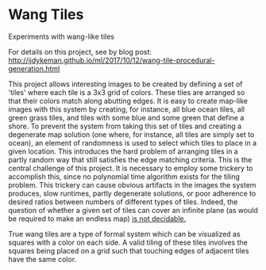 # Wang Tiles
Experiments with wang-like tiles

For details on this project, see by blog post: http://ijdykeman.github.io/ml/2017/10/12/wang-tile-procedural-generation.html

This project allows interesting images to be created by defining a set of 'tiles' where each tile is a 3x3 grid of colors.  These tiles are arranged so that their colors match along abutting edges.  It is easy to create map-like images with this system by creating, for instance, all blue ocean tiles, all green grass tiles, and tiles with some blue and some green that define a shore.  To prevent the system from taking this set of tiles and creating a degenerate map solution (one where, for instance, all tiles are simply set to ocean), an element of randomness is used to select which tiles to place in a given location.  This introduces the hard problem of arranging tiles in a partly random way that still satisfies the edge matching criteria. This is the central challenge of this project.  It is necessary to employ some trickery to accomplish this, since no polynomial time algorithm exists for the tiling problem.  This trickery can cause obvious artifacts in the images the system produces, slow runtimes, partly degenerate solutions, or poor adherence to desired ratios between numbers of different types of tiles.  Indeed, the question of whether a given set of tiles can cover an infinite plane (as would be required to make an endless map) [is not decidable.](https://en.wikipedia.org/wiki/Wang_tile#Domino_problem)


True wang tiles are a type of formal system which can be visualized as squares with a color on each side.  A valid tiling of these tiles involves the squares being placed on a grid such that touching edges of adjacent tiles have the same color.
